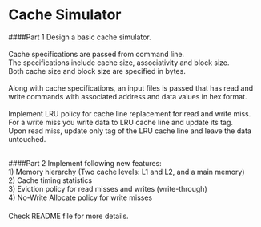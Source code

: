 # Cache Simulator
####Part 1
Design a basic cache simulator. <br><br>
Cache specifications are passed from command line. <br>
The specifications include cache size, associativity and block size. <br>
Both cache size and block size are specified in bytes. <br><br>
Along with cache specifications, an input files is passed that has read and write commands with associated address and data values in hex format. <br><br>
Implement LRU policy for cache line replacement for read and write
miss. <br>
For a write miss you write data to LRU cache line and update its tag. <br>
Upon read miss, update only tag of the LRU cache line and leave the data untouched. <br><br>

####Part 2
Implement following new features:
<br>    1) Memory hierarchy (Two cache levels: L1 and L2, and a main memory)
<br>    2) Cache timing statistics 
<br>    3) Eviction policy for read misses and writes (write-through)
<br>    4) No-Write Allocate policy for write misses

####
Check README file for more details.
